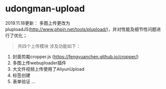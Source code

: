 # udongman-upload

2019.11.18更新：
多图上传更改为pluploadJS(http://www.phpin.net/tools/plupload/)，并对性能及细节性问题进行了优化；

>共四个上传模块
>涉及功能如下：
1. 封面剪裁cropper.js (https://fengyuanchen.github.io/cropper/)
2. 多图上传webuploader插件 
3. 大文件视频上传使用了AliyunUpload
4. 标签创建
5. 表单验证
...

